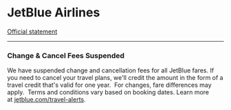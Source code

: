 # JetBlue Airlines

[Official statement](http://blog.jetblue.com/coronavirus/)

---

### Change & Cancel Fees Suspended

We have suspended change and cancellation fees for all JetBlue fares. If you need to cancel your travel plans, we'll credit the amount in the form of a travel credit that's valid for one year.  For changes, fare differences may apply.  Terms and conditions vary based on booking dates. Learn more at [jetblue.com/travel-alerts](https://www.jetblue.com/travel-alerts).